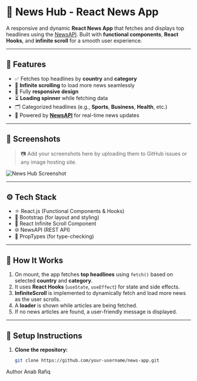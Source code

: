 # 📰 News Hub - React News App

A responsive and dynamic **React News App** that fetches and displays top headlines using the [NewsAPI](https://newsapi.org/). Built with **functional components**, **React Hooks**, and **infinite scroll** for a smooth user experience.

---

## 🚀 Features

- ✅ Fetches top headlines by **country** and **category**
- 🔄 **Infinite scrolling** to load more news seamlessly
- 📱 Fully **responsive design**
- ⏳ **Loading spinner** while fetching data
- 🗂 Categorized headlines (e.g., **Sports**, **Business**, **Health**, etc.)
- 🔗 Powered by [**NewsAPI**](https://newsapi.org/) for real-time news updates

---

## 📸 Screenshots

> 📷 Add your screenshots here by uploading them to GitHub issues or any image hosting site.

![News Hub Screenshot](https://github.com/user-attachments/assets/087b0dc4-0615-4973-a64f-b0aabc4ec50f)

---

## ⚙️ Tech Stack

- ⚛️ React.js (Functional Components & Hooks)
- 🎨 Bootstrap (for layout and styling)
- 🔁 React Infinite Scroll Component
- 🌐 NewsAPI (REST API)
- 🧪 PropTypes (for type-checking)

---

## 🧠 How It Works

1. On mount, the app fetches **top headlines** using `fetch()` based on selected **country** and **category**.
2. It uses **React Hooks** (`useState`, `useEffect`) for state and side effects.
3. **InfiniteScroll** is implemented to dynamically fetch and load more news as the user scrolls.
4. A **loader** is shown while articles are being fetched.
5. If no news articles are found, a user-friendly message is displayed.

---

## 🔧 Setup Instructions

1. **Clone the repository:**
   ```bash
   git clone https://github.com/your-username/news-app.git
Author 
Anab Rafiq
